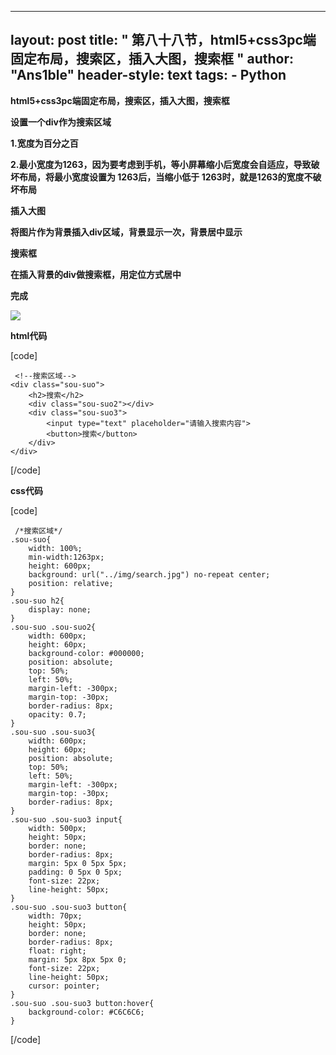 
---
layout: post
title: " 第八十八节，html5+css3pc端固定布局，搜索区，插入大图，搜索框 "
author: "Ans1ble"
header-style: text
tags:
      - Python
---


**html5+css3pc端固定布局，搜索区，插入大图，搜索框**



**设置一个div作为搜索区域**

**1.宽度为百分之百**

**2.最小宽度为1263，因为要考虑到手机，等小屏幕缩小后宽度会自适应，导致破坏布局，将最小宽度设置为 **1263后，当缩小低于
**1263时，就是1263的宽度不破坏布局******



********插入大图********

********将图片作为背景插入div区域，背景显示一次，背景居中显示********



********搜索框********

********在插入背景的div做搜索框，用定位方式居中********



********完成********

********![](https://images2015.cnblogs.com/blog/955761/201610/955761-20161025184117734-692293506.png)********



**html代码**

[code]

     <!--搜索区域-->
    <div class="sou-suo">
        <h2>搜索</h2>
        <div class="sou-suo2"></div>
        <div class="sou-suo3">
            <input type="text" placeholder="请输入搜索内容">
            <button>搜索</button>
        </div>
    </div>
[/code]

**css代码**

[code]

     /*搜索区域*/
    .sou-suo{
        width: 100%;
        min-width:1263px;
        height: 600px;
        background: url("../img/search.jpg") no-repeat center;
        position: relative;
    }
    .sou-suo h2{
        display: none;
    }
    .sou-suo .sou-suo2{
        width: 600px;
        height: 60px;
        background-color: #000000;
        position: absolute;
        top: 50%;
        left: 50%;
        margin-left: -300px;
        margin-top: -30px;
        border-radius: 8px;
        opacity: 0.7;
    }
    .sou-suo .sou-suo3{
        width: 600px;
        height: 60px;
        position: absolute;
        top: 50%;
        left: 50%;
        margin-left: -300px;
        margin-top: -30px;
        border-radius: 8px;
    }
    .sou-suo .sou-suo3 input{
        width: 500px;
        height: 50px;
        border: none;
        border-radius: 8px;
        margin: 5px 0 5px 5px;
        padding: 0 5px 0 5px;
        font-size: 22px;
        line-height: 50px;
    }
    .sou-suo .sou-suo3 button{
        width: 70px;
        height: 50px;
        border: none;
        border-radius: 8px;
        float: right;
        margin: 5px 8px 5px 0;
        font-size: 22px;
        line-height: 50px;
        cursor: pointer;
    }
    .sou-suo .sou-suo3 button:hover{
        background-color: #C6C6C6;
    }
[/code]



